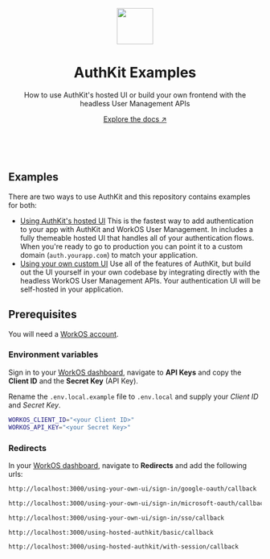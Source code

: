 <p align="center">
    <img src="https://github.com/workos/authkit-examples/assets/896475/c11765ce-cf6c-4157-87fd-c7776b509657" width="72" height="72" />
    <h1 align="center">AuthKit Examples</h1>
    <p align="center">How to use AuthKit's hosted UI or build your own frontend with the headless User Management APIs</p>
    <p align="center"><a href="https://workos.com/docs/user-management">Explore the docs ↗</a></strong></p>
    <br><br><br>
</p>

## Examples

There are two ways to use AuthKit and this repository contains examples for both:

- [Using AuthKit's hosted UI](./src/app/using-hosted-authkit)
  This is the fastest way to add authentication to your app with AuthKit and WorkOS User Management. In includes a fully themeable hosted UI that handles all of your authentication flows. When you're ready to go to production you can point it to a custom domain (`auth.yourapp.com`) to match your application.
- [Using your own custom UI](./src/app/using-your-own-ui)
  Use all of the features of AuthKit, but build out the UI yourself in your own codebase by integrating directly with the headless WorkOS User Management APIs. Your authentication UI will be self-hosted in your application.

## Prerequisites

You will need a [WorkOS account](https://dashboard.workos.com/signup).

### Environment variables

Sign in to your [WorkOS dashboard](https://dashboard.workos.com), navigate to **API Keys** and copy the **Client ID** and the **Secret Key** (API Key).

Rename the `.env.local.example` file to `.env.local` and supply your _Client ID_ and _Secret Key_.

```bash
WORKOS_CLIENT_ID="<your Client ID>"
WORKOS_API_KEY="<your Secret Key>"
```

### Redirects

In your [WorkOS dashboard](https://dashboard.workos.com), navigate to **Redirects** and add the following urls:

```bash
http://localhost:3000/using-your-own-ui/sign-in/google-oauth/callback
```

```bash
http://localhost:3000/using-your-own-ui/sign-in/microsoft-oauth/callback
```

```bash
http://localhost:3000/using-your-own-ui/sign-in/sso/callback
```

```bash
http://localhost:3000/using-hosted-authkit/basic/callback
```

```bash
http://localhost:3000/using-hosted-authkit/with-session/callback
```
